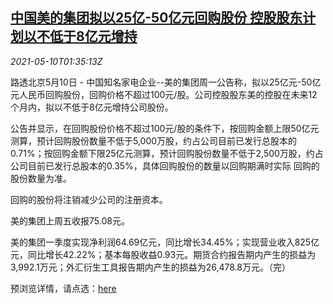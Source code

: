 <!--1620613863000-->
[中国美的集团拟以25亿-50亿元回购股份 控股股东计划以不低于8亿元增持](https://cn.reuters.com/article/meidi-stock-buyback-0510-idCNKBS2CR03E)
------

<div><i>2021-05-10T01:35:13Z</i></div><p>路透北京5月10日 - 中国知名家电企业--美的集团周一公告称，拟以25亿元-50亿元人民币回购股份，回购价格不超过100元/股。公司控股股东美的控股在未来12个月内，拟以不低于8亿元增持公司股份。</p><p>公告并显示，在回购股份价格不超过100元/股的条件下，按回购金额上限50亿元测算，预计回购股份数量不低于5,000万股，约占公司目前已发行总股本的0.71%；按回购金额下限25亿元测算，预计回购股份数量不低于2,500万股，约占公司目前已发行总股本的0.35%，具体回购股份的数量以回购期满时实际 回购的股份数量为准。</p><p>回购的股份将注销减少公司的注册资本。</p><p>美的集团上周五收报75.08元。</p><p>美的集团一季度实现净利润64.69亿元，同比增长34.45%；实现营业收入825亿元，同比增长42.22%；基本每股收益0.93元。期货合约报告期内产生的损益为3,992.1万元；外汇衍生工具报告期内产生的损益为26,478.8万元。（完）</p><p>预浏览详情，请点选：<a href="http://www.szse.cn/disclosure/listed/bulletinDetail/index.html?e9dd63f3-6943-4730-8d13-6483c6b61038">here</a></p>
